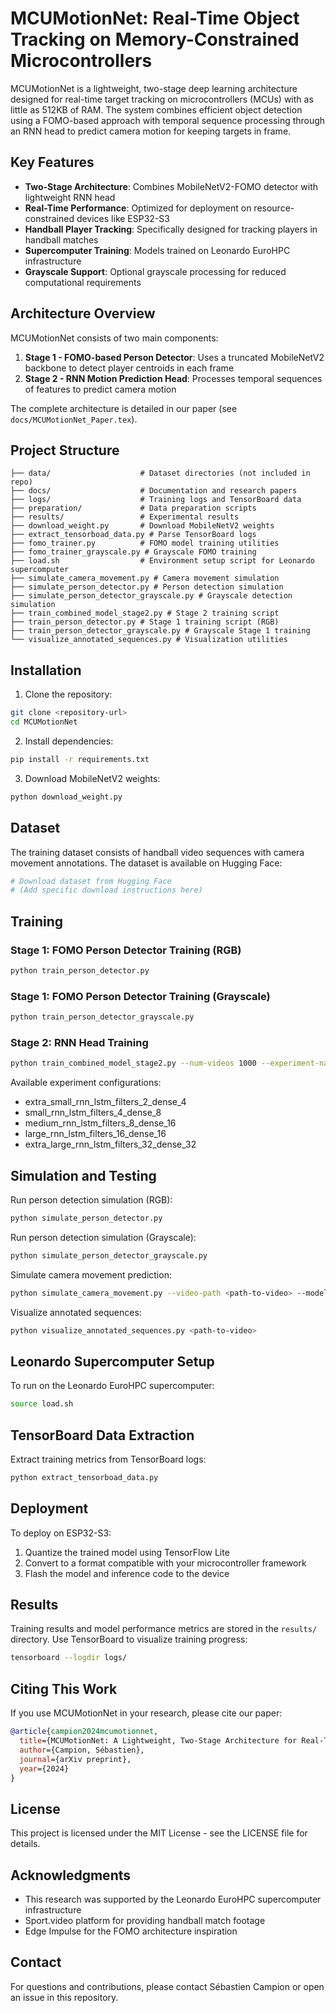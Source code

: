 # MCUMotionNet: Real-Time Object Tracking on Memory-Constrained Microcontrollers

MCUMotionNet is a lightweight, two-stage deep learning architecture designed for real-time target tracking on microcontrollers (MCUs) with as little as 512KB of RAM. The system combines efficient object detection using a FOMO-based approach with temporal sequence processing through an RNN head to predict camera motion for keeping targets in frame.

## Key Features

- **Two-Stage Architecture**: Combines MobileNetV2-FOMO detector with lightweight RNN head
- **Real-Time Performance**: Optimized for deployment on resource-constrained devices like ESP32-S3
- **Handball Player Tracking**: Specifically designed for tracking players in handball matches
- **Supercomputer Training**: Models trained on Leonardo EuroHPC infrastructure
- **Grayscale Support**: Optional grayscale processing for reduced computational requirements

## Architecture Overview

MCUMotionNet consists of two main components:

1. **Stage 1 - FOMO-based Person Detector**: Uses a truncated MobileNetV2 backbone to detect player centroids in each frame
2. **Stage 2 - RNN Motion Prediction Head**: Processes temporal sequences of features to predict camera motion

The complete architecture is detailed in our paper (see `docs/MCUMotionNet_Paper.tex`).

## Project Structure

```
├── data/                    # Dataset directories (not included in repo)
├── docs/                    # Documentation and research papers
├── logs/                    # Training logs and TensorBoard data
├── preparation/             # Data preparation scripts
├── results/                 # Experimental results
├── download_weight.py       # Download MobileNetV2 weights
├── extract_tensorboad_data.py # Parse TensorBoard logs
├── fomo_trainer.py          # FOMO model training utilities
├── fomo_trainer_grayscale.py # Grayscale FOMO training
├── load.sh                  # Environment setup script for Leonardo supercomputer
├── simulate_camera_movement.py # Camera movement simulation
├── simulate_person_detector.py # Person detection simulation
├── simulate_person_detector_grayscale.py # Grayscale detection simulation
├── train_combined_model_stage2.py # Stage 2 training script
├── train_person_detector.py # Stage 1 training script (RGB)
├── train_person_detector_grayscale.py # Grayscale Stage 1 training
└── visualize_annotated_sequences.py # Visualization utilities
```

## Installation

1. Clone the repository:
```bash
git clone <repository-url>
cd MCUMotionNet
```

2. Install dependencies:
```bash
pip install -r requirements.txt
```

3. Download MobileNetV2 weights:
```bash
python download_weight.py
```

## Dataset

The training dataset consists of handball video sequences with camera movement annotations. The dataset is available on Hugging Face:

```bash
# Download dataset from Hugging Face
# (Add specific download instructions here)
```

## Training

### Stage 1: FOMO Person Detector Training (RGB)
```bash
python train_person_detector.py
```

### Stage 1: FOMO Person Detector Training (Grayscale)
```bash
python train_person_detector_grayscale.py
```

### Stage 2: RNN Head Training
```bash
python train_combined_model_stage2.py --num-videos 1000 --experiment-name all
```

Available experiment configurations:
- extra_small_rnn_lstm_filters_2_dense_4
- small_rnn_lstm_filters_4_dense_8
- medium_rnn_lstm_filters_8_dense_16
- large_rnn_lstm_filters_16_dense_16
- extra_large_rnn_lstm_filters_32_dense_32

## Simulation and Testing

Run person detection simulation (RGB):
```bash
python simulate_person_detector.py
```

Run person detection simulation (Grayscale):
```bash
python simulate_person_detector_grayscale.py
```

Simulate camera movement prediction:
```bash
python simulate_camera_movement.py --video-path <path-to-video> --model-path <path-to-model>
```

Visualize annotated sequences:
```bash
python visualize_annotated_sequences.py <path-to-video>
```

## Leonardo Supercomputer Setup

To run on the Leonardo EuroHPC supercomputer:
```bash
source load.sh
```

## TensorBoard Data Extraction

Extract training metrics from TensorBoard logs:
```bash
python extract_tensorboad_data.py
```

## Deployment

To deploy on ESP32-S3:

1. Quantize the trained model using TensorFlow Lite
2. Convert to a format compatible with your microcontroller framework
3. Flash the model and inference code to the device

## Results

Training results and model performance metrics are stored in the `results/` directory. Use TensorBoard to visualize training progress:

```bash
tensorboard --logdir logs/
```

## Citing This Work

If you use MCUMotionNet in your research, please cite our paper:

```bibtex
@article{campion2024mcumotionnet,
  title={MCUMotionNet: A Lightweight, Two-Stage Architecture for Real-Time Object Tracking on Memory-Constrained Microcontrollers},
  author={Campion, Sébastien},
  journal={arXiv preprint},
  year={2024}
}
```

## License

This project is licensed under the MIT License - see the LICENSE file for details.

## Acknowledgments

- This research was supported by the Leonardo EuroHPC supercomputer infrastructure
- Sport.video platform for providing handball match footage
- Edge Impulse for the FOMO architecture inspiration

## Contact

For questions and contributions, please contact Sébastien Campion or open an issue in this repository.
